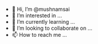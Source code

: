 - 👋 Hi, I’m @mushnamsai
- 👀 I’m interested in ...
- 🌱 I’m currently learning ...
- 💞️ I’m looking to collaborate on ...
- 📫 How to reach me ...

<!---
mushnamsai/mushnamsai is a ✨ special ✨ repository because its `README.md` (this file) appears on your GitHub profile.
You can click the Preview link to take a look at your changes.
--->

